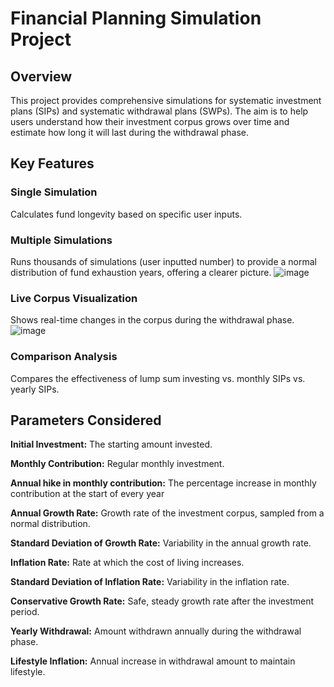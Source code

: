 # Financial Planning Simulation Project
## Overview
This project provides comprehensive simulations for systematic investment plans (SIPs) and systematic withdrawal plans (SWPs). The aim is to help users understand how their investment corpus grows over time and estimate how long it will last during the withdrawal phase.

## Key Features
### Single Simulation
  Calculates fund longevity based on specific user inputs.

### Multiple Simulations
  Runs thousands of simulations (user inputted number) to provide a normal distribution of fund exhaustion years, offering a clearer picture.
  ![image](https://github.com/user-attachments/assets/b7def629-11f0-4ead-ada8-6546b5518601)

### Live Corpus Visualization
  Shows real-time changes in the corpus during the withdrawal phase.
  ![image](https://github.com/user-attachments/assets/f0be860f-7c6e-4600-b56b-efcfdc16802d)

### Comparison Analysis
  Compares the effectiveness of lump sum investing vs. monthly SIPs vs. yearly SIPs.
  
## Parameters Considered
**Initial Investment:** The starting amount invested.

**Monthly Contribution:** Regular monthly investment.

**Annual hike in monthly contribution:** The percentage increase in monthly contribution at the start of every year

**Annual Growth Rate:** Growth rate of the investment corpus, sampled from a normal distribution.

**Standard Deviation of Growth Rate:** Variability in the annual growth rate.

**Inflation Rate:** Rate at which the cost of living increases.

**Standard Deviation of Inflation Rate:** Variability in the inflation rate.

**Conservative Growth Rate:** Safe, steady growth rate after the investment period.

**Yearly Withdrawal:** Amount withdrawn annually during the withdrawal phase.

**Lifestyle Inflation:** Annual increase in withdrawal amount to maintain lifestyle.
